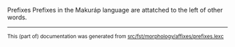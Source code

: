 Prefixes
Prefixes in the Makuráp language are attatched to the left of other words.

* * *

<small>This (part of) documentation was generated from [src/fst/morphology/affixes/prefixes.lexc](https://github.com/giellalt/lang-mpu/blob/main/src/fst/morphology/affixes/prefixes.lexc)</small>
